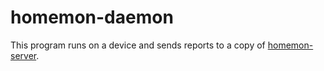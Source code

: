# homemon-daemon
This program runs on a device and sends reports to a copy of [homemon-server](https://github.com/thatoddmailbox/homemon-server).
